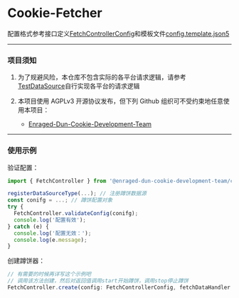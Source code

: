 # Cookie-Fetcher

配置格式参考接口定义[FetchControllerConfig](./src/fetch/FetchControllerConfig.ts)和模板文件[config.template.json5](./config.template.json5)

---

### 项目须知

1. 为了规避风险，本仓库不包含实际的各平台请求逻辑，请参考[TestDataSource](./test/utils/TestDataSource.ts)自行实现各平台的请求逻辑

2. 本项目使用 AGPLv3 开源协议发布，但下列 Github 组织可不受约束地任意使用本项目：
   - [Enraged-Dun-Cookie-Development-Team](https://github.com//Enraged-Dun-Cookie-Development-Team)

---

### 使用示例

验证配置：

```typescript
import { FetchController } from '@enraged-dun-cookie-development-team/cookie-fetcher-core';

registerDataSourceType(...); // 注册蹲饼数据源
const conifg = ...; // 蹲饼配置对象
try {
  FetchController.validateConfig(conifg);
  console.log('配置有效');
} catch (e) {
  console.log('配置无效：');
  console.log(e.message);
}
```

创建蹲饼器：

```typescript
// 有需要的时候再详写这个示例吧
// 调用该方法创建，然后对返回值调用start开始蹲饼，调用stop停止蹲饼
FetchController.create(config: FetchControllerConfig, fetchDataHandler: FetchDataHandler, logger: Logger, persistCookieIds?: CookieIdsPersister)
```
